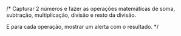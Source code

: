 /*
  Capturar 2 números
  e fazer as operações matemáticas
  de soma, subtração, multiplicação,
  divisão e resto da divisão.

  E para cada operação, mostrar um alerta
  com o resultado.
*/